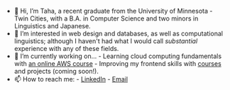 - 👋 Hi, I’m Taha, a recent graduate from the University of Minnesota - Twin Cities, with a B.A. in Computer Science and two minors in Linguistics and Japanese. 
- 👀 I’m interested in web design and databases, as well as computational linguistics; although I haven't had what I would call *substantial* experience with any of these fields.
- 🌱 I’m currently working on... 
      - Learning cloud computing fundamentals with [an online AWS course](https://www.aws.training/Details/eLearning?id=60697)
      - Improving my frontend skills with [courses](https://learning.edx.org/course/course-v1:HarvardX+CS50W+Web/home) and projects (coming soon!).
- 📫 How to reach me:
      - [LinkedIn](https://www.linkedin.com/in/syed-taha-rizvi/)
      - [Email](mailto:taharizvi07@gmail.com)


